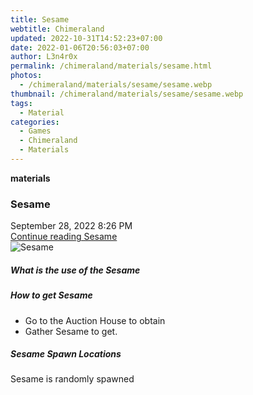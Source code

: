 ```yaml
---
title: Sesame
webtitle: Chimeraland
updated: 2022-10-31T14:52:23+07:00
date: 2022-01-06T20:56:03+07:00
author: L3n4r0x
permalink: /chimeraland/materials/sesame.html
photos:
  - /chimeraland/materials/sesame/sesame.webp
thumbnail: /chimeraland/materials/sesame/sesame.webp
tags:
  - Material
categories:
  - Games
  - Chimeraland
  - Materials
---
```


<section id="bootstrap-wrapper"><link rel="stylesheet" href="https://cdn.statically.io/gh/dimaslanjaka/Web-Manajemen/40ac3225/css/bootstrap-4.5-wrapper.css"/><div class="row g-0 border rounded overflow-hidden flex-md-row mb-4 shadow-sm position-relative"><div class="col p-4 d-flex flex-column position-static"><strong class="d-inline-block mb-2 text-success">materials</strong><h3 class="mb-0">Sesame</h3><div class="mb-1 text-muted">September 28, 2022 8:26 PM</div><a href="#" class="stretched-link d-none">Continue reading Sesame</a></div><div class="col-auto d-none d-lg-block"><img src="/chimeraland/materials/sesame/sesame.webp" alt="Sesame"/></div></div><div class="row"><div class="col-lg-6 col-12 mb-2"><div class="card"><div class="card-body"><h5 class="card-title">What is the use of the Sesame</h5><div class="card-text"><ul></ul></div></div></div></div><div class="col-lg-6 col-12 mb-2"><div class="card"><div class="card-body"><h5 class="card-title">How to get Sesame</h5><div class="card-text"><ul><li>Go to the Auction House to obtain</li><li>Gather Sesame to get.</li></ul></div></div></div></div><div class="col-12 mb-2"><h5>Sesame Spawn Locations</h5><p>Sesame is randomly spawned</p></div></div></section>
